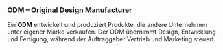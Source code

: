 ### ODM – Original Design Manufacturer

Ein **ODM** entwickelt und produziert Produkte, die andere Unternehmen unter eigener Marke verkaufen. Der ODM übernimmt Design, Entwicklung und Fertigung, während der Auftraggeber Vertrieb und Marketing steuert.
